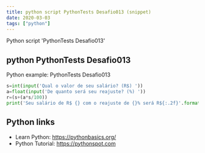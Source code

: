 ```yaml
---
title: python script PythonTests Desafio013 (snippet)
date: 2020-03-03
tags: ["python"]
---
```

Python script 'PythonTests Desafio013'


## python PythonTests Desafio013

Python example: PythonTests Desafio013

```python
s=int(input('Qual o valor de seu salário? (R$) '))
a=float(input('De quanto será seu reajuste? (%) '))
r=(s+(a*s/100))
print('Seu salário de R$ {} com o reajuste de {}% será R${:.2f}'.format(s,a,r))


```

## Python links

- Learn Python: https://pythonbasics.org/
- Python Tutorial: https://pythonspot.com
